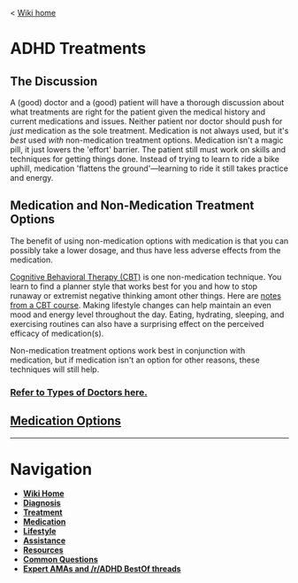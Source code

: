﻿< [Wiki home](/r/adhd/wiki)  


# ADHD Treatments  


## The Discussion  

A (good) doctor and a (good) patient will have a thorough discussion about what treatments are right for the patient given the medical history and current medications and issues.  Neither patient nor doctor should push for *just* medication as the sole treatment.  Medication is not always used, but it's *best* used *with* non-medication treatment options.  Medication isn't a magic pill, it just lowers the 'effort' barrier.  The patient still must work on skills and techniques for getting things done.  Instead of trying to learn to ride a bike uphill, medication 'flattens the ground'—learning to ride it still takes practice and energy.



## Medication and Non-Medication Treatment Options  

The benefit of using non-medication options with medication is that you can possibly take a lower dosage, and thus have less adverse effects from the medication.  

[Cognitive Behavioral Therapy (CBT)](http://en.wikipedia.org/wiki/Cognitive_behavioral_therapy) is one non-medication technique.  You learn to find a planner style that works best for you and how to stop runaway or extremist negative thinking amont other things.  Here are [notes from a CBT course](https://www.reddit.com/r/ADHD/search?q=flair%3A%27tt%27&sort=new&restrict_sr=on).  Making lifestyle changes can help maintain an even mood and energy level throughout the day.  Eating, hydrating, sleeping, and exercising routines can also have a surprising effect on the perceived efficacy of medication(s).

Non-medication treatment options work best in conjunction with medication, but if medication isn't an option for other reasons, these techniques will still help.


### [Refer to Types of Doctors here.](https://np.reddit.com/r/ADHD/wiki/diagnosis#wiki_what_type_of_doctor_can_diagnose.2C_treat.2C_and_prescribe.3F)


## [Medication Options](https://www.reddit.com/r/ADHD/wiki/medication)

***
# Navigation

* **[Wiki Home](/r/adhd/wiki)**  
* **[Diagnosis](/r/adhd/wiki/diagnosis)**  
* **[Treatment](/r/adhd/wiki/treatment)**  
* **[Medication](/r/adhd/wiki/medication)**  
* **[Lifestyle](/r/adhd/wiki/lifestyle)**  
* **[Assistance](/r/adhd/wiki/assistance)**  
* **[Resources](/r/adhd/wiki/resources)**  
* **[Common Questions](/r/adhd/wiki/common_questions)**  
* **[Expert AMAs and /r/ADHD BestOf threads](/r/adhd/wiki/BestOf)**  
